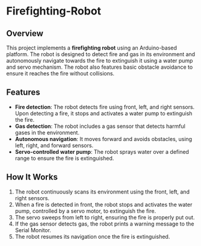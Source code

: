 # Firefighting-Robot
## Overview
This project implements a **firefighting robot** using an Arduino-based platform. The robot is designed to detect fire and gas in its environment and autonomously navigate towards the fire to extinguish it using a water pump and servo mechanism. The robot also features basic obstacle avoidance to ensure it reaches the fire without collisions.
## Features
- **Fire detection**: The robot detects fire using front, left, and right sensors. Upon detecting a fire, it stops and activates a water pump to extinguish the fire.
- **Gas detection**: The robot includes a gas sensor that detects harmful gases in the environment.
- **Autonomous navigation**: It moves forward and avoids obstacles, using left, right, and forward sensors.
- **Servo-controlled water pump**: The robot sprays water over a defined range to ensure the fire is extinguished.
## How It Works
1. The robot continuously scans its environment using the front, left, and right sensors.
2. When a fire is detected in front, the robot stops and activates the water pump, controlled by a servo motor, to extinguish the fire.
3. The servo sweeps from left to right, ensuring the fire is properly put out.
4. If the gas sensor detects gas, the robot prints a warning message to the Serial Monitor.
5. The robot resumes its navigation once the fire is extinguished.
